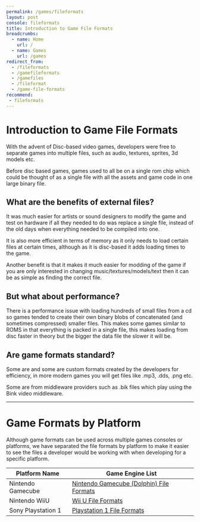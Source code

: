```yaml
---
permalink: /games/fileformats
layout: post
console: fileformats
title: Introduction to Game File Formats
breadcrumbs:
  - name: Home
    url: /
  - name: Games
    url: /games
redirect_from:
  - /fileformats
  - /gamefileformats
  - /gamefiles
  - /fileformat
  - /game-file-formats
recommend: 
 - fileformats
---
```


# Introduction to Game File Formats
With the advent of Disc-based video games, developers were free to separate games into multiple files, such as audio, textures, sprites, 3d models etc.

Before disc based games, games used to all be on a single rom chip which could be thought of as a single file with all the assets and game code in one large binary file.

## What are the benefits of external files?
It was much easier for artists or sound designers to modify the game and test on hardware if all they needed to do was replace a single file, instead of the old days when everything needed to be compiled into one.

It is also more efficient in terms of memory as it only needs to load certain files at certain times, although as it is disc-based it adds loading times to the game.

Another benefit is that it makes it much easier for modding of the game if you are only interested in changing music/textures/models/text then it can be as simple as finding the correct file.

## But what about performance?
There is a performance issue with loading hundreds of small files from a cd so games tended to create their own binary blobs of concatenated (and sometimes compressed) smaller files.
This makes some games similar to ROMS in that everything is packed in a single file, this makes loading from disc faster in theory but the bigger the data file the slower it will be.

## Are game formats standard?
Some are and some are custom formats created by the developers for efficiency, in more modern games you will get files like .mp3, .dds, .png etc.

Some are from middleware providers such as .bik files which play using the Bink video middleware.

---
# Game Formats by Platform 
Although game formats can be used across multiple games consoles or platforms, we have separated the file formats by platform to make it easier to see the files a developer would be working with when developing for a specific platform.

Platform Name | Game Engine List
---|---
Nintendo Gamecube | [Nintendo Gamecube (Dolphin) File Formats](https://www.retroreversing.com/gamecube-file-formats)
Nintendo WiiU | [Wii U File Formats](https://www.retroreversing.com/WiiUFileFormats)
Sony Playstation 1 | [Playstation 1 File Formats](https://www.retroreversing.com/ps1-file-formats)


